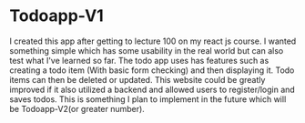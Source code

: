 # Todoapp-V1
I created this app after getting to lecture 100 on my react js course. I wanted something simple which has some usability in the real world but can also test what I've learned so far. The todo app uses has features such as creating a todo item (With basic form checking) and then displaying it. Todo items can then be deleted or updated. This website could be greatly improved if it also utilized a backend and allowed users to register/login and saves todos. This is something I plan to implement in the future which will be Todoapp-V2(or greater number).

